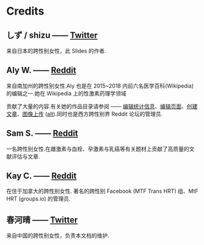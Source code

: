 # Credits

## しず / shizu —— [Twitter](https://twitter.com/shizunyan_)

来自日本的跨性别女性，此 Slides 的作者.

## Aly W. —— [Reddit](https://reddit.com/u/Alyw234237)

来自南加州的跨性别女性.Aly 也是在 2015~2018 内前六名医学百科(Wikipedia)的编辑之一.她在 Wikipedia 上的性激素药理学领域

贡献了大量的内容.有关她的作品目录请参阅 —— [编辑统计信息](https://xtools.wmflabs.org/ec/en.wikipedia.org/Medgirl131)、[编辑页面](https://xtools.wmflabs.org/topedits/en.wikipedia.org/Medgirl131)、[创建文章](https://xtools.wmflabs.org/pages/en.wikipedia.org/Medgirl131)、[图像上传](https://commons.wikimedia.org/wiki/Special:ListFiles?limit=500&user=Medgirl131) ([alt](https://commons.wikimedia.org/wiki/Category:Medication_time%E2%80%93concentration_curves)).同时也是西方跨性别界 Reddit 论坛的管理员.

## Sam S. —— [Reddit](https://www.reddit.com/u/Samanthas2000)

一名跨性别女性.在雌激素与血栓、孕激素与乳癌等有关题材上贡献了高质量的文献评估与文章.

## Kay C. —— [Reddit](https://www.reddit.com/u/KaySOS)

在住于加拿大的跨性别女性. 著名的跨性别 Facebook (MTF Trans HRT) 组、MtF HRT (groups.io) 的管理员.

## 春河晴 —— [Twitter](https://twitter.com/HarukawaSayaka)

来自中国的跨性别女性，负责本文档的维护.
